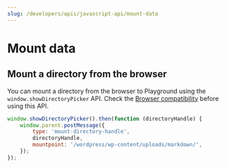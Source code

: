 ```yaml
---
slug: /developers/apis/javascript-api/mount-data
---
```


# Mount data

## Mount a directory from the browser

You can mount a directory from the browser to Playground using the `window.showDirectoryPicker` API. Check the [Browser compatibility](https://developer.mozilla.org/en-US/docs/Web/API/Window/showDirectoryPicker#browser_compatibility) before using this API.

```javascript
window.showDirectoryPicker().then(function (directoryHandle) {
	window.parent.postMessage({
		type: 'mount-directory-handle',
		directoryHandle,
		mountpoint: '/wordpress/wp-content/uploads/markdown/',
	});
});
```
